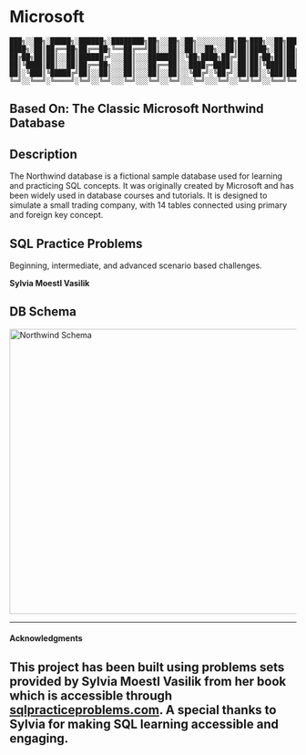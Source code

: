 # Microsoft
```plaintext
███╗░░██╗░█████╗░██████╗░████████╗██╗░░██╗░██╗░░░░░░░██╗██╗███╗░░██╗██████╗░
████╗░██║██╔══██╗██╔══██╗╚══██╔══╝██║░░██║░██║░░██╗░░██║██║████╗░██║██╔══██╗
██╔██╗██║██║░░██║██████╔╝░░░██║░░░███████║░╚██╗████╗██╔╝██║██╔██╗██║██║░░██║
██║╚████║██║░░██║██╔══██╗░░░██║░░░██╔══██║░░████╔═████║░██║██║╚████║██║░░██║
██║░╚███║╚█████╔╝██║░░██║░░░██║░░░██║░░██║░░╚██╔╝░╚██╔╝░██║██║░╚███║██████╔╝
╚═╝░░╚══╝░╚════╝░╚═╝░░╚═╝░░░╚═╝░░░╚═╝░░╚═╝░░░╚═╝░░░╚═╝░░╚═╝╚═╝░░╚══╝╚═════╝░
```                       
## Based On: The Classic Microsoft Northwind Database

## Description

The Northwind database is a fictional sample database used for learning and practicing SQL concepts. It was originally created by Microsoft and has been widely used in database courses and tutorials. It is designed to simulate a small trading company, with 14 tables connected using primary and foreign key concept.

## SQL Practice Problems
Beginning, intermediate, and advanced scenario based challenges.

**Sylvia Moestl Vasilik**

## DB Schema
<img src="https://community.openlinksw.com/uploads/default/original/1X/900fdfe2835a685d6ca88401ed32f4cd1d60ed4e.jpeg" width="700" height="500" alt="Northwind Schema" title="Northwind Schema">

---

#### Acknowledgments

This project has been built using problems sets provided by Sylvia Moestl Vasilik from her book which is accessible through [sqlpracticeproblems.com](http://sqlpracticeproblems.com). A special thanks to Sylvia for making SQL learning accessible and engaging.
---
